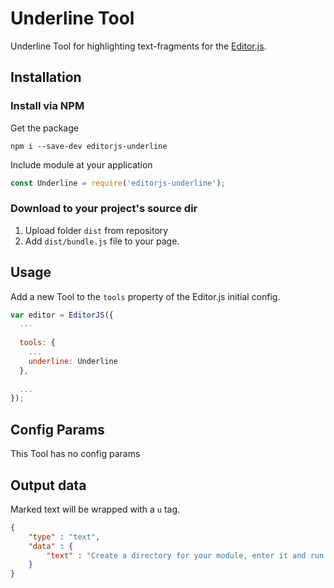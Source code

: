 # Underline Tool

Underline Tool for highlighting text-fragments for the [Editor.js](https://editorjs.io).

## Installation

### Install via NPM

Get the package

```shell
npm i --save-dev editorjs-underline
```

Include module at your application

```javascript
const Underline = require('editorjs-underline');
```

### Download to your project's source dir

1. Upload folder `dist` from repository
2. Add `dist/bundle.js` file to your page.

## Usage

Add a new Tool to the `tools` property of the Editor.js initial config.

```javascript
var editor = EditorJS({
  ...
  
  tools: {
    ...
    underline: Underline
  },
  
  ...
});
```

## Config Params

This Tool has no config params

## Output data

Marked text will be wrapped with a `u` tag.

```json
{
    "type" : "text",
    "data" : {
        "text" : "Create a directory for your module, enter it and run <u>npm init</u> command."
    }
}
```
